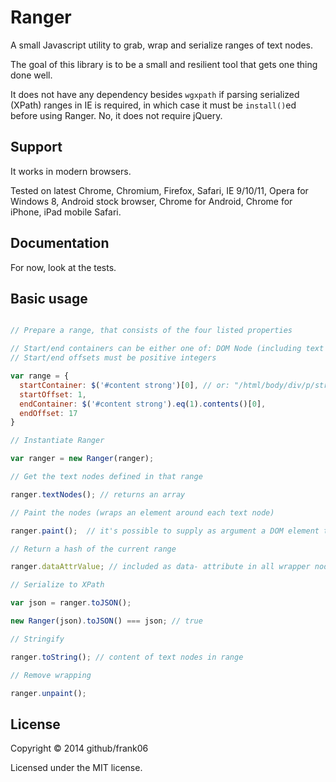 # Ranger

A small Javascript utility to grab, wrap and serialize ranges of text nodes.

The goal of this library is to be a small and resilient tool that gets one thing done well.

It does not have any dependency besides `wgxpath` if parsing serialized (XPath) ranges in IE is required, in which case it must be `install()`ed before using Ranger. No, it does not require jQuery.

## Support

It works in modern browsers.

Tested on latest Chrome, Chromium, Firefox, Safari, IE 9/10/11, Opera for Windows 8, Android stock browser, Chrome for Android, Chrome for iPhone, iPad mobile Safari.

## Documentation

For now, look at the tests.

## Basic usage

```js

// Prepare a range, that consists of the four listed properties

// Start/end containers can be either one of: DOM Node (including text nodes) or an XPath to the element
// Start/end offsets must be positive integers

var range = {
  startContainer: $('#content strong')[0], // or: "/html/body/div/p/strong"
  startOffset: 1,
  endContainer: $('#content strong').eq(1).contents()[0],
  endOffset: 17
}

// Instantiate Ranger

var ranger = new Ranger(ranger);

// Get the text nodes defined in that range

ranger.textNodes(); // returns an array

// Paint the nodes (wraps an element around each text node)

ranger.paint();  // it's possible to supply as argument a DOM element to act as a wrapper

// Return a hash of the current range

ranger.dataAttrValue; // included as data- attribute in all wrapper nodes

// Serialize to XPath

var json = ranger.toJSON();

new Ranger(json).toJSON() === json; // true

// Stringify

ranger.toString(); // content of text nodes in range

// Remove wrapping

ranger.unpaint();


```

## License

Copyright © 2014 github/frank06

Licensed under the MIT license.